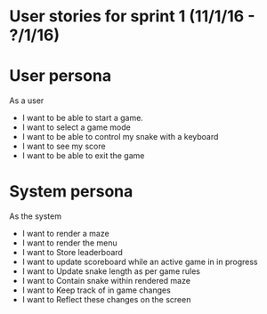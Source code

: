 # User stories for sprint 1 (11/1/16 - ?/1/16)

# User persona

As a user 
- I want to be able to start a game. 
- I want to select a game mode
- I want to be able to control my snake with a keyboard
- I want to see my score
- I want to be able to exit the game

# System persona

As the system
- I want to render a maze 
- I want to render the menu
- I want to Store leaderboard 
- I want to update scoreboard while an active game in in progress 
- I want to Update snake length as per game rules
- I want to Contain snake within rendered maze 
- I want to Keep track of in game changes
- I want to Reflect these changes on the screen


